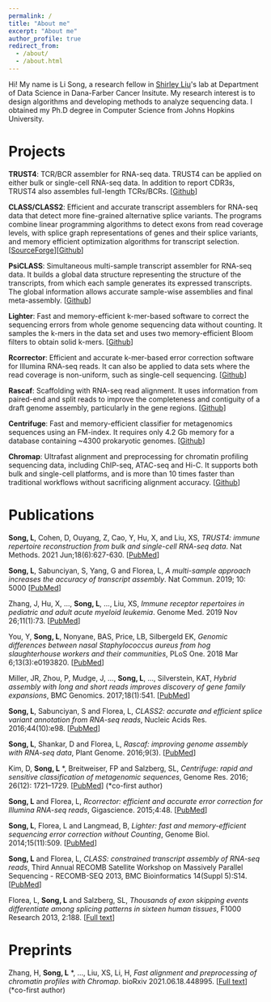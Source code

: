 ```yaml
---
permalink: /
title: "About me"
excerpt: "About me"
author_profile: true
redirect_from: 
  - /about/
  - /about.html
---
```


Hi! My name is Li Song, a research fellow in [Shirley Liu](https://liulab-dfci.github.io/)'s lab at Department of Data Science in Dana-Farber Cancer Insitute. My research interest is to design algorithms and developing methods to analyze sequencing data. I obtained my Ph.D degree in Computer Science from Johns Hopkins University. 

Projects
======
**TRUST4**: TCR/BCR assembler for RNA-seq data. TRUST4 can be applied on either bulk or single-cell RNA-seq data. In addition to report CDR3s, TRUST4 also assembles full-length TCRs/BCRs. \[[Github](https://github.com/liulab-dfci/TRUST4)\]

**CLASS/CLASS2**: Efficient and accurate transcript assemblers for RNA-seq data that detect more fine-grained alternative splice variants. The programs combine linear programming algorithms to detect exons from read coverage levels, with splice graph representations of genes and their splice variants, and memory efficient optimization algorithms for transcript selection. \[[SourceForge](https://sourceforge.net/projects/splicebox/)\]\[[Github](https://github.com/mourisl/CLASS)\]

**PsiCLASS**: Simultaneous multi-sample transcript assembler for RNA-seq data. It builds a global data structure representing the structure of the transcripts, from which each sample generates its expressed transcripts. The global information allows accurate sample-wise assemblies and final meta-assembly. \[[Github](https://github.com/splicebox/PsiCLASS)\]

**Lighter**: Fast and memory-efficient k-mer-based software to correct the sequencing errors from whole genome sequencing data without counting. It samples the k-mers in the data set and uses two memory-efficient Bloom filters to obtain solid k-mers. \[[Github](https://github.com/mourisl/Lighter)\]

**Rcorrector**: Efficient and accurate k-mer-based error correction software for Illumina RNA-seq reads. It can also be applied to data sets where the read coverage is non-uniform, such as single-cell sequencing. \[[Github](https://github.com/mourisl/Rcorrector)\]

**Rascaf**: Scaffolding with RNA-seq read alignment. It uses information from paired-end and split reads to improve the completeness and contiguity of a draft genome assembly, particularly in the gene regions. \[[Github](https://github.com/mourisl/Rascaf)\]

**Centrifuge**: Fast and memory-efficient classifier for metagenomics sequences using an FM-index. It requires only 4.2 Gb memory for a database containing ~4300 prokaryotic genomes. \[[Github](https://github.com/DaehwanKimLab/centrifuge)\]

**Chromap**: Ultrafast alignment and preprocessing for chromatin profiling sequencing data, including ChIP-seq, ATAC-seq and Hi-C. It supports both bulk and single-cell platforms, and is more than 10 times faster than traditional workflows without sacrificing alignment accuracy. \[[Github](https://github.com/haowenz/chromap)\]

Publications
======
**Song, L**,  Cohen, D, Ouyang, Z, Cao, Y, Hu, X, and Liu, XS, *TRUST4: immune repertoire reconstruction from bulk and single-cell RNA-seq data*. Nat Methods. 2021 Jun;18(6):627-630. \[[PubMed](https://pubmed.ncbi.nlm.nih.gov/33986545/)\]

**Song, L**, Sabunciyan, S, Yang, G and Florea, L, *A multi-sample approach increases the accuracy of transcript assembly*. Nat Commun. 2019; 10: 5000 \[[PubMed](https://pubmed.ncbi.nlm.nih.gov/31676772/)\]

Zhang, J, Hu, X, …, **Song, L**, …, Liu, XS, *Immune receptor repertoires in pediatric and adult acute myeloid leukemia*. Genome Med. 2019 Nov 26;11(1):73. \[[PubMed](https://pubmed.ncbi.nlm.nih.gov/31771646/)\]

You, Y, **Song, L**, Nonyane, BAS, Price, LB, Silbergeld EK, *Genomic differences between nasal Staphylococcus aureus from hog slaughterhouse workers and their communities*, PLoS One. 2018 Mar 6;13(3):e0193820. \[[PubMed](https://www.ncbi.nlm.nih.gov/pmc/articles/PMC5839586/)\]

Miller, JR, Zhou, P, Mudge, J, …, **Song, L**, ..., Silverstein, KAT, *Hybrid assembly with long and short reads improves discovery of gene family expansions*, BMC Genomics. 2017;18(1):541. \[[PubMed](https://pubmed.ncbi.nlm.nih.gov/28724409/)\]

**Song, L**, Sabunciyan, S and Florea, L, *CLASS2: accurate and efficient splice variant annotation from RNA-seq reads*, Nucleic Acids Res. 2016;44(10):e98. \[[PubMed](http://www.ncbi.nlm.nih.gov/pubmed/26975657)\]

**Song, L**, Shankar, D and Florea, L, *Rascaf: improving genome assembly with RNA-seq data*, Plant Genome. 2016;9(3). \[[PubMed](https://www.ncbi.nlm.nih.gov/pubmed/27902792)\]

Kim, D, **Song, L** \*, Breitweiser, FP and Salzberg, SL, *Centrifuge: rapid and sensitive classification of metagenomic sequences*, Genome Res. 2016; 26(12): 1721–1729. \[[PubMed](https://www.ncbi.nlm.nih.gov/pmc/articles/PMC5131823/)\] (\*co-first author) 

**Song, L** and Florea, L, *Rcorrector: efficient and accurate error correction for Illumina RNA-seq reads*, Gigascience. 2015;4:48. \[[PubMed](http://www.ncbi.nlm.nih.gov/pubmed/26500767)\]

**Song, L**, Florea, L and Langmead, B, *Lighter: fast and memory-efficient sequencing error correction without Counting*, Genome Biol. 2014;15(11):509. \[[PubMed](http://www.ncbi.nlm.nih.gov/pubmed/25398208)\]

**Song, L** and Florea, L, *CLASS: constrained transcript assembly of RNA-seq reads*, Third Annual RECOMB Satellite Workshop on Massively Parallel Sequencing - RECOMB-SEQ 2013, BMC Bioinformatics 14(Suppl 5):S14. \[[PubMed](http://www.ncbi.nlm.nih.gov/pubmed/23734605)\]

Florea, L, **Song, L** and Salzberg, SL, *Thousands of exon skipping events differentiate among splicing patterns in sixteen human tissues*, F1000 Research 2013, 2:188. \[[Full text](http://f1000research.com/articles/2-188/v1)\]

Preprints
======
Zhang, H, **Song, L** \*, …, Liu, XS, Li, H, *Fast alignment and preprocessing of chromatin profiles with Chromap*. bioRxiv 2021.06.18.448995. \[[Full text](https://www.biorxiv.org/content/10.1101/2021.06.18.448995v1)\] (\*co-first author)
